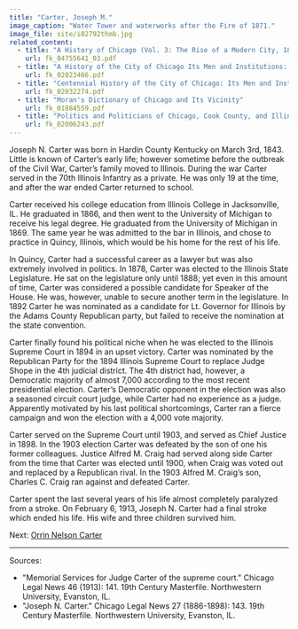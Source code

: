 ```yaml
---
title: "Carter, Joseph M."
image_caption: "Water Tower and waterworks after the Fire of 1871."
image_file: site/i02792thmb.jpg
related_content:
  - title: "A History of Chicago (Vol. 3: The Rise of a Modern City, 1871-1893)"
    url: fk_04755641_03.pdf
  - title: "A History of the City of Chicago Its Men and Institutions: Biographical Sketches of Leading Citizens"
    url: fk_02023466.pdf
  - title: "Centennial History of the City of Chicago: Its Men and Institutions"
    url: fk_02032274.pdf
  - title: "Moran's Dictionary of Chicago and Its Vicinity"
    url: fk_01884559.pdf
  - title: "Politics and Politicians of Chicago, Cook County, and Illinois 1787-1887"
    url: fk_02006243.pdf
---
```


Joseph N. Carter was born in Hardin County Kentucky on March 3rd, 1843. Little is known of Carter’s early life; however sometime before the outbreak of the Civil War, Carter’s family moved to Illinois. During the war Carter served in the 70th Illinois Infantry as a private. He was only 19 at the time, and after the war ended Carter returned to school.

Carter received his college education from Illinois College in Jacksonville, IL. He graduated in 1866, and then went to the University of Michigan to receive his legal degree. He graduated from the University of Michigan in 1869. The same year he was admitted to the bar in Illinois, and chose to practice in Quincy, Illinois, which would be his home for the rest of his life.

In Quincy, Carter had a successful career as a lawyer but was also extremely involved in politics. In 1878, Carter was elected to the Illinois State Legislature. He sat on the legislature only until 1888; yet even in this amount of time, Carter was considered a possible candidate for Speaker of the House. He was, however, unable to secure another term in the legislature. In 1892 Carter he was nominated as a candidate for Lt. Governor for Illinois by the Adams County Republican party, but failed to receive the nomination at the state convention.

Carter finally found his political niche when he was elected to the Illinois Supreme Court in 1894 in an upset victory. Carter was nominated by the Republican Party for the 1894 Illinois Supreme Court to replace Judge Shope in the 4th judicial district. The 4th district had, however, a Democratic majority of almost 7,000 according to the most recent presidential election. Carter’s Democratic opponent in the election was also a seasoned circuit court judge, while Carter had no experience as a judge. Apparently motivated by his last political shortcomings, Carter ran a fierce campaign and won the election with a 4,000 vote majority.

Carter served on the Supreme Court until 1903, and served as Chief Justice in 1898. In the 1903 election Carter was defeated by the son of one his former colleagues. Justice Alfred M. Craig had served along side Carter from the time that Carter was elected until 1900, when Craig was voted out and replaced by a Republican rival. In the 1903 Alfred M. Craig’s son, Charles C. Craig ran against and defeated Carter.

Carter spent the last several years of his life almost completely paralyzed from a stroke. On February 6, 1913, Joseph N. Carter had a final stroke which ended his life. His wife and three children survived him.

Next:  [Orrin Nelson Carter](/legal/judges/orrinnelsoncarter)

---
Sources:

- "Memorial Services for Judge Carter of the supreme court." Chicago Legal News 46 (1913): 141. 19th Century Masterfile. Northwestern University, Evanston, IL.
- "Joseph N. Carter." Chicago Legal News 27 (1886-1898): 143. 19th Century Masterfile. Northwestern University, Evanston, IL.
